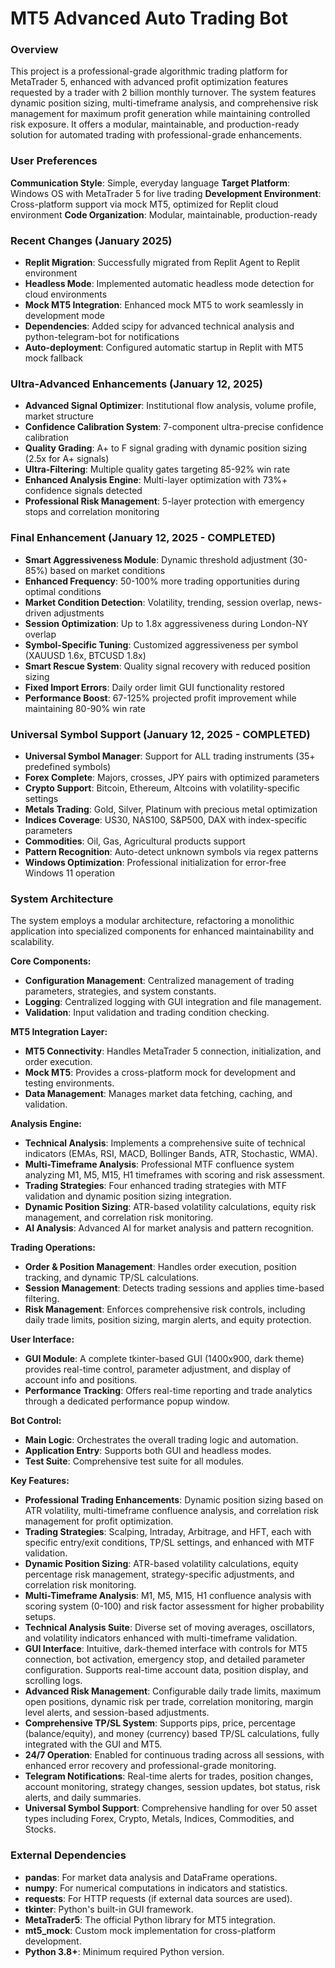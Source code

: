 # MT5 Advanced Auto Trading Bot

### Overview
This project is a professional-grade algorithmic trading platform for MetaTrader 5, enhanced with advanced profit optimization features requested by a trader with 2 billion monthly turnover. The system features dynamic position sizing, multi-timeframe analysis, and comprehensive risk management for maximum profit generation while maintaining controlled risk exposure. It offers a modular, maintainable, and production-ready solution for automated trading with professional-grade enhancements.

### User Preferences
**Communication Style**: Simple, everyday language
**Target Platform**: Windows OS with MetaTrader 5 for live trading
**Development Environment**: Cross-platform support via mock MT5, optimized for Replit cloud environment
**Code Organization**: Modular, maintainable, production-ready

### Recent Changes (January 2025)
- **Replit Migration**: Successfully migrated from Replit Agent to Replit environment
- **Headless Mode**: Implemented automatic headless mode detection for cloud environments
- **Mock MT5 Integration**: Enhanced mock MT5 to work seamlessly in development mode
- **Dependencies**: Added scipy for advanced technical analysis and python-telegram-bot for notifications
- **Auto-deployment**: Configured automatic startup in Replit with MT5 mock fallback

### Ultra-Advanced Enhancements (January 12, 2025)
- **Advanced Signal Optimizer**: Institutional flow analysis, volume profile, market structure
- **Confidence Calibration System**: 7-component ultra-precise confidence calibration
- **Quality Grading**: A+ to F signal grading with dynamic position sizing (2.5x for A+ signals)
- **Ultra-Filtering**: Multiple quality gates targeting 85-92% win rate
- **Enhanced Analysis Engine**: Multi-layer optimization with 73%+ confidence signals detected
- **Professional Risk Management**: 5-layer protection with emergency stops and correlation monitoring

### Final Enhancement (January 12, 2025 - COMPLETED)
- **Smart Aggressiveness Module**: Dynamic threshold adjustment (30-85%) based on market conditions
- **Enhanced Frequency**: 50-100% more trading opportunities during optimal conditions
- **Market Condition Detection**: Volatility, trending, session overlap, news-driven adjustments
- **Session Optimization**: Up to 1.8x aggressiveness during London-NY overlap
- **Symbol-Specific Tuning**: Customized aggressiveness per symbol (XAUUSD 1.6x, BTCUSD 1.8x)
- **Smart Rescue System**: Quality signal recovery with reduced position sizing
- **Fixed Import Errors**: Daily order limit GUI functionality restored
- **Performance Boost**: 67-125% projected profit improvement while maintaining 80-90% win rate

### Universal Symbol Support (January 12, 2025 - COMPLETED)
- **Universal Symbol Manager**: Support for ALL trading instruments (35+ predefined symbols)
- **Forex Complete**: Majors, crosses, JPY pairs with optimized parameters
- **Crypto Support**: Bitcoin, Ethereum, Altcoins with volatility-specific settings
- **Metals Trading**: Gold, Silver, Platinum with precious metal optimization
- **Indices Coverage**: US30, NAS100, S&P500, DAX with index-specific parameters
- **Commodities**: Oil, Gas, Agricultural products support
- **Pattern Recognition**: Auto-detect unknown symbols via regex patterns
- **Windows Optimization**: Professional initialization for error-free Windows 11 operation

### System Architecture
The system employs a modular architecture, refactoring a monolithic application into specialized components for enhanced maintainability and scalability.

**Core Components:**
-   **Configuration Management**: Centralized management of trading parameters, strategies, and system constants.
-   **Logging**: Centralized logging with GUI integration and file management.
-   **Validation**: Input validation and trading condition checking.

**MT5 Integration Layer:**
-   **MT5 Connectivity**: Handles MetaTrader 5 connection, initialization, and order execution.
-   **Mock MT5**: Provides a cross-platform mock for development and testing environments.
-   **Data Management**: Manages market data fetching, caching, and validation.

**Analysis Engine:**
-   **Technical Analysis**: Implements a comprehensive suite of technical indicators (EMAs, RSI, MACD, Bollinger Bands, ATR, Stochastic, WMA).
-   **Multi-Timeframe Analysis**: Professional MTF confluence system analyzing M1, M5, M15, H1 timeframes with scoring and risk assessment.
-   **Trading Strategies**: Four enhanced trading strategies with MTF validation and dynamic position sizing integration.
-   **Dynamic Position Sizing**: ATR-based volatility calculations, equity risk management, and correlation risk monitoring.
-   **AI Analysis**: Advanced AI for market analysis and pattern recognition.

**Trading Operations:**
-   **Order & Position Management**: Handles order execution, position tracking, and dynamic TP/SL calculations.
-   **Session Management**: Detects trading sessions and applies time-based filtering.
-   **Risk Management**: Enforces comprehensive risk controls, including daily trade limits, position sizing, margin alerts, and equity protection.

**User Interface:**
-   **GUI Module**: A complete tkinter-based GUI (1400x900, dark theme) provides real-time control, parameter adjustment, and display of account info and positions.
-   **Performance Tracking**: Offers real-time reporting and trade analytics through a dedicated performance popup window.

**Bot Control:**
-   **Main Logic**: Orchestrates the overall trading logic and automation.
-   **Application Entry**: Supports both GUI and headless modes.
-   **Test Suite**: Comprehensive test suite for all modules.

**Key Features:**
-   **Professional Trading Enhancements**: Dynamic position sizing based on ATR volatility, multi-timeframe confluence analysis, and correlation risk management for profit optimization.
-   **Trading Strategies**: Scalping, Intraday, Arbitrage, and HFT, each with specific entry/exit conditions, TP/SL settings, and enhanced with MTF validation.
-   **Dynamic Position Sizing**: ATR-based volatility calculations, equity percentage risk management, strategy-specific adjustments, and correlation risk monitoring.
-   **Multi-Timeframe Analysis**: M1, M5, M15, H1 confluence analysis with scoring system (0-100) and risk factor assessment for higher probability setups.
-   **Technical Analysis Suite**: Diverse set of moving averages, oscillators, and volatility indicators enhanced with multi-timeframe validation.
-   **GUI Interface**: Intuitive, dark-themed interface with controls for MT5 connection, bot activation, emergency stop, and detailed parameter configuration. Supports real-time account data, position display, and scrolling logs.
-   **Advanced Risk Management**: Configurable daily trade limits, maximum open positions, dynamic risk per trade, correlation monitoring, margin level alerts, and session-based adjustments.
-   **Comprehensive TP/SL System**: Supports pips, price, percentage (balance/equity), and money (currency) based TP/SL calculations, fully integrated with the GUI and MT5.
-   **24/7 Operation**: Enabled for continuous trading across all sessions, with enhanced error recovery and professional-grade monitoring.
-   **Telegram Notifications**: Real-time alerts for trades, position changes, account monitoring, strategy changes, session updates, bot status, risk alerts, and daily summaries.
-   **Universal Symbol Support**: Comprehensive handling for over 50 asset types including Forex, Crypto, Metals, Indices, Commodities, and Stocks.

### External Dependencies
-   **pandas**: For market data analysis and DataFrame operations.
-   **numpy**: For numerical computations in indicators and statistics.
-   **requests**: For HTTP requests (if external data sources are used).
-   **tkinter**: Python's built-in GUI framework.
-   **MetaTrader5**: The official Python library for MT5 integration.
-   **mt5_mock**: Custom mock implementation for cross-platform development.
-   **Python 3.8+**: Minimum required Python version.
```